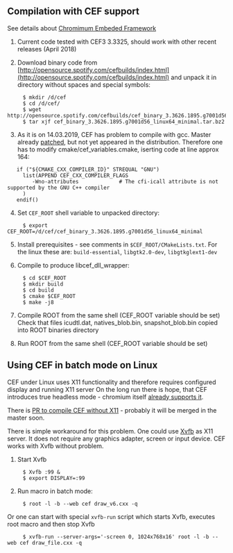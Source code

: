 ## Compilation with CEF support

See details about [Chromimum Embeded Framework](https://bitbucket.org/chromiumembedded/cef)

1. Current code tested with CEF3 3.3325, should work with other recent releases (April 2018)

2. Download binary code from [http://opensource.spotify.com/cefbuilds/index.html](http://opensource.spotify.com/cefbuilds/index.html) and unpack it in directory without spaces and special symbols:

~~~
     $ mkdir /d/cef
     $ cd /d/cef/
     $ wget http://opensource.spotify.com/cefbuilds/cef_binary_3.3626.1895.g7001d56_linux64_minimal.tar.bz2
     $ tar xjf cef_binary_3.3626.1895.g7001d56_linux64_minimal.tar.bz2
~~~


3. As it is on 14.03.2019, CEF has problem to compile with gcc. Master already [patched](https://bitbucket.org/chromiumembedded/cef/commits/84a5749), but not yet appeared in the distribution. Therefore one has to modify cmake/cef_variables.cmake, iserting code at line approx 164:

~~~
   if ("${CMAKE_CXX_COMPILER_ID}" STREQUAL "GNU")
     list(APPEND CEF_CXX_COMPILER_FLAGS
        -Wno-attributes             # The cfi-icall attribute is not supported by the GNU C++ compiler
     )
   endif()
~~~

4. Set `CEF_ROOT` shell variable to unpacked directory:

~~~
     $ export CEF_ROOT=/d/cef/cef_binary_3.3626.1895.g7001d56_linux64_minimal
~~~

5. Install prerequisites - see comments in `$CEF_ROOT/CMakeLists.txt`.
   For the linux these are: `build-essential`, `libgtk2.0-dev`, `libgtkglext1-dev`

6. Compile to produce libcef_dll_wrapper:

~~~
     $ cd $CEF_ROOT
     $ mkdir build
     $ cd build
     $ cmake $CEF_ROOT
     $ make -j8
~~~

7. Compile ROOT from the same shell (CEF_ROOT variable should be set)
   Check that files icudtl.dat, natives_blob.bin, snapshot_blob.bin copied into ROOT binaries directory

8. Run ROOT from the same shell (CEF_ROOT variable should be set)



## Using CEF in batch mode on Linux

CEF under Linux uses X11 functionality and therefore requires configured display and running X11 server
On the long run there is hope, that CEF introduces true headless mode - chromium itself
[already supports it](https://chromium.googlesource.com/chromium/src/+/lkgr/headless/README.md).

There is [PR to compile CEF without X11](https://bitbucket.org/chromiumembedded/cef/issues/2296/linux-add-ozone-mus-support-as-an) - probably it will be merged in the master soon.

There is simple workaround for this problem.
One could use [Xvfb](https://en.wikipedia.org/wiki/Xvfb) as X11 server.
It does not require any graphics adapter, screen or input device.
CEF works with  Xvfb without problem.

1. Start Xvfb

~~~
     $ Xvfb :99 &
     $ export DISPLAY=:99
~~~

2. Run macro in batch mode:

~~~
     $ root -l -b --web cef draw_v6.cxx -q
~~~

Or one can start with special `xvfb-run` script which starts Xvfb, executes root macro and then stop Xvfb

~~~
     $ xvfb-run --server-args='-screen 0, 1024x768x16' root -l -b --web cef draw_file.cxx -q
~~~

